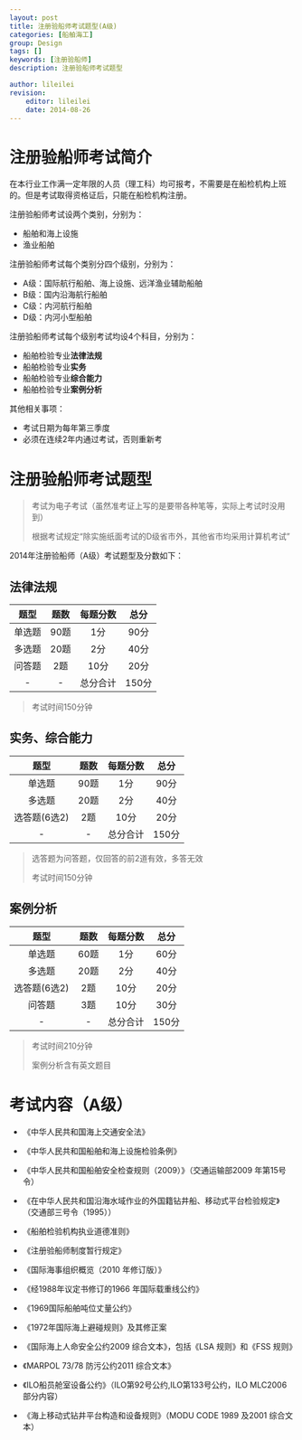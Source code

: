 ```yaml
---
layout: post
title: 注册验船师考试题型(A级)
categories: [船舶海工]
group: Design
tags: []
keywords: [注册验船师]
description: 注册验船师考试题型

author: lileilei
revision:
    editor: lileilei
    date: 2014-08-26
---
```


# 注册验船师考试简介

在本行业工作满一定年限的人员（理工科）均可报考，不需要是在船检机构上班的。但是考试取得资格证后，只能在船检机构注册。

注册验船师考试设两个类别，分别为：

+ 船舶和海上设施
+ 渔业船舶

注册验船师考试每个类别分四个级别，分别为：

+ A级：国际航行船舶、海上设施、远洋渔业辅助船舶
+ B级：国内沿海航行船舶
+ C级：内河航行船舶
+ D级：内河小型船舶

注册验船师考试每个级别考试均设4个科目，分别为：

+ 船舶检验专业**法律法规**
+ 船舶检验专业**实务**
+ 船舶检验专业**综合能力**
+ 船舶检验专业**案例分析** 

其他相关事项：

+ 考试日期为每年第三季度
+ 必须在连续2年内通过考试，否则重新考


# 注册验船师考试题型

> 考试为电子考试（虽然准考证上写的是要带各种笔等，实际上考试时没用到）
> 
> 根据考试规定“除实施纸面考试的D级省市外，其他省市均采用计算机考试”

2014年注册验船师（A级）考试题型及分数如下：

## 法律法规

|题型|题数|每题分数|总分|
|:--:|:--:|:--:|:--:|
|单选题|90题|1分|90分|
|多选题|20题|2分|40分|
|问答题|2题|10分|20分|
| -|- |总分合计|150分|

> 考试时间150分钟

## 实务、综合能力

|题型|题数|每题分数|总分|
|:--:|:--:|:--:|:--:|
|单选题|90题|1分|90分|
|多选题|20题|2分|40分|
|选答题(6选2)|2题|10分|20分|
| -|- |总分合计|150分|

> 选答题为问答题，仅回答的前2道有效，多答无效
>
> 考试时间150分钟


## 案例分析

|题型|题数|每题分数|总分|
|:--:|:--:|:--:|:--:|
|单选题|60题|1分|60分|
|多选题|20题|2分|40分|
|选答题(6选2)|2题|10分|20分|
|问答题|3题|10分|30分|
| -|- |总分合计|150分|

> 考试时间210分钟
> 
> 案例分析含有英文题目


# 考试内容（A级）

+ 《中华人民共和国海上交通安全法》
+ 《中华人民共和国船舶和海上设施检验条例》
+ 《中华人民共和国船舶安全检查规则（2009）》（交通运输部2009 年第15号令）
+ 《在中华人民共和国沿海水域作业的外国籍钻井船、移动式平台检验规定》（交通部三号令（1995））
+ 《船舶检验机构执业道德准则》
+ 《注册验船师制度暂行规定》
+ 《国际海事组织概览（2010 年修订版）》

+ 《经1988年议定书修订的1966 年国际载重线公约》
+ 《1969国际船舶吨位丈量公约》
+ 《1972年国际海上避碰规则》及其修正案
+ 《国际海上人命安全公约2009 综合文本》，包括《LSA 规则》和《FSS 规则》
+ 《MARPOL 73/78 防污公约2011 综合文本》
+ 《ILO船员舱室设备公约》（ILO第92号公约,ILO第133号公约，ILO MLC2006部分内容）
+ 《海上移动式钻井平台构造和设备规则》（MODU CODE 1989 及2001 综合文本）

